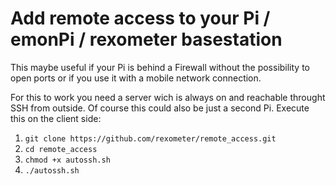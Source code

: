 # Add remote access to your Pi / emonPi / rexometer basestation
This maybe useful if your Pi is behind a Firewall without the possibility to open ports or if you use it with a mobile network connection.

For this to work you need a server wich is always on and reachable throught SSH from outside. Of course this could also be just a second Pi.
Execute this on the client side:

1. `git clone https://github.com/rexometer/remote_access.git`
2. `cd remote_access`
3. `chmod +x autossh.sh`
4. `./autossh.sh`
